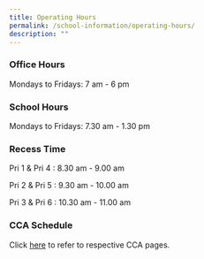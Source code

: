 ```yaml
---
title: Operating Hours
permalink: /school-information/operating-hours/
description: ""
---
```

### Office Hours

Mondays to Fridays: 7 am - 6 pm

  

### School Hours

Mondays to Fridays: 7.30 am - 1.30 pm  

  

### Recess Time

Pri 1 & Pri 4 : 8.30 am - 9.00 am

Pri 2 & Pri 5 : 9.30 am - 10.00 am

Pri 3 & Pri 6 : 10.30 am - 11.00 am

  

### CCA Schedule

Click [here](https://stmargaretspri.moe.edu.sg/learning-at-smps/co-curricular-activities) to refer to respective CCA pages.